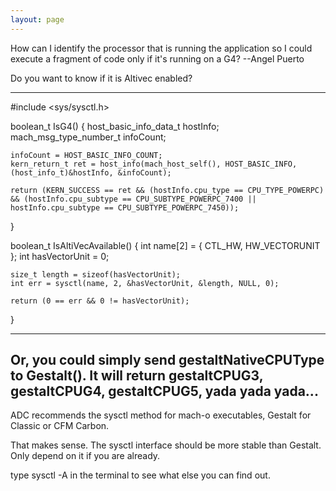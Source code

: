 ```yaml
---
layout: page
---
```


How can I identify the processor that is running the application so I could execute a fragment of code only if it's running on a G4?
    --Angel Puerto

Do you want to know if it is Altivec enabled?

----

    
#include <sys/sysctl.h>

boolean_t IsG4()
{
	host_basic_info_data_t hostInfo;
	mach_msg_type_number_t infoCount;
	
	infoCount = HOST_BASIC_INFO_COUNT;
	kern_return_t ret = host_info(mach_host_self(), HOST_BASIC_INFO, (host_info_t)&hostInfo, &infoCount);
	
	return (KERN_SUCCESS == ret && (hostInfo.cpu_type == CPU_TYPE_POWERPC) && (hostInfo.cpu_subtype == CPU_SUBTYPE_POWERPC_7400 || hostInfo.cpu_subtype == CPU_SUBTYPE_POWERPC_7450));
}                                       

boolean_t IsAltiVecAvailable()
{
	int name[2] = { CTL_HW, HW_VECTORUNIT };
	int hasVectorUnit = 0;
	
	size_t length = sizeof(hasVectorUnit);
	int err = sysctl(name, 2, &hasVectorUnit, &length, NULL, 0);
	
	return (0 == err && 0 != hasVectorUnit);
}


----

Or, you could simply send gestaltNativeCPUType to Gestalt(). It will return gestaltCPUG3, gestaltCPUG4, gestaltCPUG5, yada yada yada...
----
ADC recommends the sysctl method for mach-o executables, Gestalt for Classic or CFM Carbon.

That makes sense. The sysctl interface should be more stable than Gestalt. Only depend on it if you are already.

type sysctl -A in the terminal to see what else you can find out.
